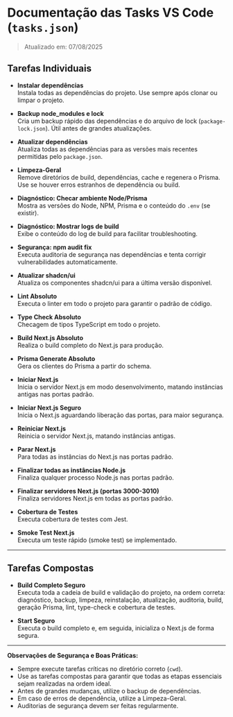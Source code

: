 # Documentação das Tasks VS Code (`tasks.json`)

> Atualizado em: 07/08/2025

## Tarefas Individuais

- **Instalar dependências**  
  Instala todas as dependências do projeto. Use sempre após clonar ou limpar o projeto.

- **Backup node_modules e lock**  
  Cria um backup rápido das dependências e do arquivo de lock (`package-lock.json`). Útil antes de grandes atualizações.

- **Atualizar dependências**  
  Atualiza todas as dependências para as versões mais recentes permitidas pelo `package.json`.

- **Limpeza-Geral**  
  Remove diretórios de build, dependências, cache e regenera o Prisma. Use se houver erros estranhos de dependência ou build.

- **Diagnóstico: Checar ambiente Node/Prisma**  
  Mostra as versões do Node, NPM, Prisma e o conteúdo do `.env` (se existir).

- **Diagnóstico: Mostrar logs de build**  
  Exibe o conteúdo do log de build para facilitar troubleshooting.

- **Segurança: npm audit fix**  
  Executa auditoria de segurança nas dependências e tenta corrigir vulnerabilidades automaticamente.

- **Atualizar shadcn/ui**  
  Atualiza os componentes shadcn/ui para a última versão disponível.

- **Lint Absoluto**  
  Executa o linter em todo o projeto para garantir o padrão de código.

- **Type Check Absoluto**  
  Checagem de tipos TypeScript em todo o projeto.

- **Build Next.js Absoluto**  
  Realiza o build completo do Next.js para produção.

- **Prisma Generate Absoluto**  
  Gera os clientes do Prisma a partir do schema.

- **Iniciar Next.js**  
  Inicia o servidor Next.js em modo desenvolvimento, matando instâncias antigas nas portas padrão.

- **Iniciar Next.js Seguro**  
  Inicia o Next.js aguardando liberação das portas, para maior segurança.

- **Reiniciar Next.js**  
  Reinicia o servidor Next.js, matando instâncias antigas.

- **Parar Next.js**  
  Para todas as instâncias do Next.js nas portas padrão.

- **Finalizar todas as instâncias Node.js**  
  Finaliza qualquer processo Node.js nas portas padrão.

- **Finalizar servidores Next.js (portas 3000-3010)**  
  Finaliza servidores Next.js em todas as portas padrão.

- **Cobertura de Testes**  
  Executa cobertura de testes com Jest.

- **Smoke Test Next.js**  
  Executa um teste rápido (smoke test) se implementado.

---

## Tarefas Compostas

- **Build Completo Seguro**  
  Executa toda a cadeia de build e validação do projeto, na ordem correta: diagnóstico, backup, limpeza, reinstalação, atualização, auditoria, build, geração Prisma, lint, type-check e cobertura de testes.

- **Start Seguro**  
  Executa o build completo e, em seguida, inicializa o Next.js de forma segura.

---

**Observações de Segurança e Boas Práticas:**
- Sempre execute tarefas críticas no diretório correto (`cwd`).
- Use as tarefas compostas para garantir que todas as etapas essenciais sejam realizadas na ordem ideal.
- Antes de grandes mudanças, utilize o backup de dependências.
- Em caso de erros de dependência, utilize a Limpeza-Geral.
- Auditorias de segurança devem ser feitas regularmente.
